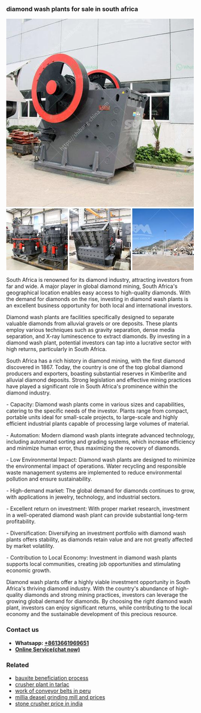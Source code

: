 <h3>diamond wash plants for sale in south africa</h3><img src='1708332775.jpg' alt=''><p>South Africa is renowned for its diamond industry, attracting investors from far and wide. A major player in global diamond mining, South Africa's geographical location enables easy access to high-quality diamonds. With the demand for diamonds on the rise, investing in diamond wash plants is an excellent business opportunity for both local and international investors.</p><p>Diamond wash plants are facilities specifically designed to separate valuable diamonds from alluvial gravels or ore deposits. These plants employ various techniques such as gravity separation, dense media separation, and X-ray luminescence to extract diamonds. By investing in a diamond wash plant, potential investors can tap into a lucrative sector with high returns, particularly in South Africa.</p><p>South Africa has a rich history in diamond mining, with the first diamond discovered in 1867. Today, the country is one of the top global diamond producers and exporters, boasting substantial reserves in Kimberlite and alluvial diamond deposits. Strong legislation and effective mining practices have played a significant role in South Africa's prominence within the diamond industry.</p><p>- Capacity: Diamond wash plants come in various sizes and capabilities, catering to the specific needs of the investor. Plants range from compact, portable units ideal for small-scale projects, to large-scale and highly efficient industrial plants capable of processing large volumes of material.</p><p>- Automation: Modern diamond wash plants integrate advanced technology, including automated sorting and grading systems, which increase efficiency and minimize human error, thus maximizing the recovery of diamonds.</p><p>- Low Environmental Impact: Diamond wash plants are designed to minimize the environmental impact of operations. Water recycling and responsible waste management systems are implemented to reduce environmental pollution and ensure sustainability.</p><p>- High-demand market: The global demand for diamonds continues to grow, with applications in jewelry, technology, and industrial sectors.</p><p>- Excellent return on investment: With proper market research, investment in a well-operated diamond wash plant can provide substantial long-term profitability.</p><p>- Diversification: Diversifying an investment portfolio with diamond wash plants offers stability, as diamonds retain value and are not greatly affected by market volatility.</p><p>- Contribution to Local Economy: Investment in diamond wash plants supports local communities, creating job opportunities and stimulating economic growth.</p><p>Diamond wash plants offer a highly viable investment opportunity in South Africa's thriving diamond industry. With the country's abundance of high-quality diamonds and strong mining practices, investors can leverage the growing global demand for diamonds. By choosing the right diamond wash plant, investors can enjoy significant returns, while contributing to the local economy and the sustainable development of this precious resource.</p><h3>Contact us</h3><ul><li><strong>Whatsapp:&nbsp;<a href="https://wa.me/8613661969651">+8613661969651</a></strong></li><li><a href="https://swt.shibang-china.com/?git&amp;zhl&amp;diamond wash plants for sale in south africa"><strong>Online Service(chat now)</strong></a></li></ul><h3>Related</h3><ul><li><a href='bauxite beneficiation process.md'>bauxite beneficiation process</a></li><li><a href='crusher plant in tarlac.md'>crusher plant in tarlac</a></li><li><a href='work of conveyor belts in peru.md'>work of conveyor belts in peru</a></li><li><a href='millia deasel grinding mill and prices.md'>millia deasel grinding mill and prices</a></li><li><a href='stone crusher price in india.md'>stone crusher price in india</a></li></ul>